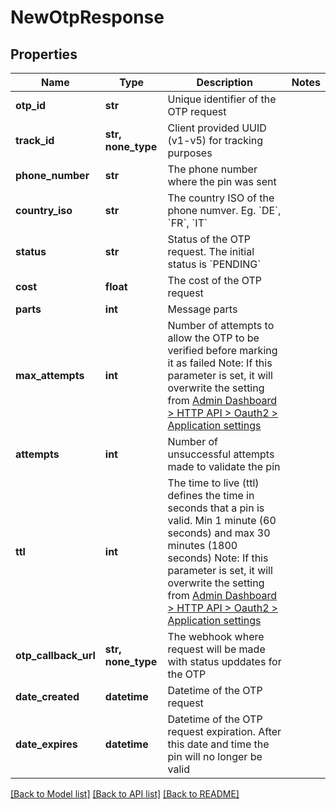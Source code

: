 # NewOtpResponse


## Properties
Name | Type | Description | Notes
------------ | ------------- | ------------- | -------------
**otp_id** | **str** | Unique identifier of the OTP request | 
**track_id** | **str, none_type** | Client provided UUID (v1-v5) for tracking purposes | 
**phone_number** | **str** | The phone number where the pin was sent | 
**country_iso** | **str** | The country ISO of the phone numver. Eg. &#x60;DE&#x60;, &#x60;FR&#x60;, &#x60;IT&#x60; | 
**status** | **str** | Status of the OTP request. The initial status is &#x60;PENDING&#x60; | 
**cost** | **float** | The cost of the OTP request | 
**parts** | **int** | Message parts | 
**max_attempts** | **int** | Number of attempts to allow the OTP to be verified before marking it as failed Note: If this parameter is set, it will overwrite the setting from [Admin Dashboard &gt; HTTP API &gt; Oauth2 &gt; Application settings](#) | 
**attempts** | **int** | Number of unsuccessful attempts made to validate the pin | 
**ttl** | **int** | The time to live (ttl) defines the time in seconds that a pin is valid. Min 1 minute (60 seconds) and max 30 minutes (1800 seconds)  Note: If this parameter is set, it will overwrite the setting from [Admin Dashboard &gt; HTTP API &gt; Oauth2 &gt; Application settings](#) | 
**otp_callback_url** | **str, none_type** | The webhook where request will be made with status upddates for the OTP | 
**date_created** | **datetime** | Datetime of the OTP request | 
**date_expires** | **datetime** | Datetime of the OTP request expiration. After this date and time the pin will no longer be valid | 


[[Back to Model list]](../../README.md#models) [[Back to API list]](../../README.md#available-methods) [[Back to README]](../../README.md)


